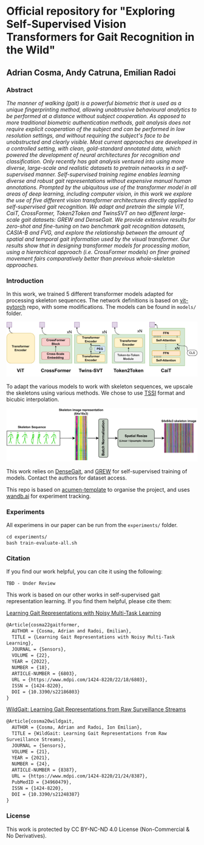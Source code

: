 # Official repository for "Exploring Self-Supervised Vision Transformers for Gait Recognition in the Wild"

## Adrian Cosma, Andy Catruna, Emilian Radoi

### Abstract

*The manner of walking (gait) is a powerful biometric that is used as a unique fingerprinting method, allowing unobtrusive behavioural analytics to be performed at a distance without subject cooperation. As opposed to more traditional biometric authentication methods, gait analysis does not require explicit cooperation of the subject and can be performed in low resolution settings, and without requiring the subject's face to be unobstructed and clearly visible. Most current approaches are developed in a controlled setting, with clean, gold-standard annotated data, which powered the development of neural architectures for recognition and classification. Only recently has gait analysis ventured into using more diverse, large-scale and realistic datasets to pretrain networks in a self-supervised manner. Self-supervised training regime enables learning diverse and robust gait representations without expensive manual human annotations. Prompted by the ubiquitous use of the transformer model in all areas of deep learning, including computer vision, in this work we explore the use of five different vision transformer architectures directly applied to self-supervised gait recognition. We adapt and pretrain the simple ViT, CaiT, CrossFormer, Token2Token and TwinsSVT on two different large-scale gait datasets: GREW and DenseGait. We provide extensive results for zero-shot and fine-tuning on two benchmark gait recognition datasets, CASIA-B and FVG, and explore the relationship between the amount of spatial and temporal gait information used by the visual transformer. Our results show that in designing transformer models for processing motion, using a hierarchical approach (i.e. CrossFormer models) on finer grained movement fairs comparatively better than previous whole-skeleton approaches.*


### Introduction

In this work, we trained 5 different transformer models adapted for processing skeleton sequences. The network definitions is based on [vit-pytorch](https://github.com/lucidrains/vit-pytorch) repo, with some modifications. The models can be found in `models/` folder.

![](images/AllArchitectures.svg)


To adapt the various models to work with skeleton sequences, we upscale the skeletons using various methods. We chose to use [TSSI](https://arxiv.org/pdf/1909.05704.pdf) format and bicubic interpolation.

<!-- ![](images/upsample-example-white.svg) -->

![](images/ViTPreprocessing.svg)


This work relies on [DenseGait](https://www.mdpi.com/1424-8220/22/18/6803), and [GREW](https://www.grew-benchmark.org/) for self-supervised training of models. Contact the authors for dataset access.

This repo is based on [acumen-template](https://github.com/cosmaadrian/acumen-template) to organise the project, and uses [wandb.ai](https://wandb.ai/) for experiment tracking.


### Experiments

All experimens in our paper can be run from the `experiments/` folder.

```
cd experiments/
bash train-evaluate-all.sh
```

### Citation

If you find our work helpful, you can cite it using the following:

```
TBD - Under Review
```



This work is based on our other works in self-supervised gait representation learning. If you find them helpful, please cite them:

[Learning Gait Representations with Noisy Multi-Task Learning](https://www.mdpi.com/1424-8220/22/18/6803)

```
@Article{cosma22gaitformer,
  AUTHOR = {Cosma, Adrian and Radoi, Emilian},
  TITLE = {Learning Gait Representations with Noisy Multi-Task Learning},
  JOURNAL = {Sensors},
  VOLUME = {22},
  YEAR = {2022},
  NUMBER = {18},
  ARTICLE-NUMBER = {6803},
  URL = {https://www.mdpi.com/1424-8220/22/18/6803},
  ISSN = {1424-8220},
  DOI = {10.3390/s22186803}
}
```

[WildGait: Learning Gait Representations from Raw Surveillance Streams](https://www.mdpi.com/1424-8220/21/24/8387)

```
@Article{cosma20wildgait,
  AUTHOR = {Cosma, Adrian and Radoi, Ion Emilian},
  TITLE = {WildGait: Learning Gait Representations from Raw Surveillance Streams},
  JOURNAL = {Sensors},
  VOLUME = {21},
  YEAR = {2021},
  NUMBER = {24},
  ARTICLE-NUMBER = {8387},
  URL = {https://www.mdpi.com/1424-8220/21/24/8387},
  PubMedID = {34960479},
  ISSN = {1424-8220},
  DOI = {10.3390/s21248387}
}
```
### License
This work is protected by CC BY-NC-ND 4.0 License (Non-Commercial & No Derivatives).
